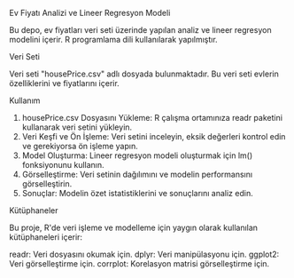 Ev Fiyatı Analizi ve Lineer Regresyon Modeli

Bu depo, ev fiyatları veri seti üzerinde yapılan analiz ve lineer regresyon modelini içerir. R programlama dili kullanılarak yapılmıştır.

Veri Seti

Veri seti "housePrice.csv" adlı dosyada bulunmaktadır. Bu veri seti evlerin özelliklerini ve fiyatlarını içerir.

Kullanım
1. housePrice.csv Dosyasını Yükleme: R çalışma ortamınıza readr paketini kullanarak veri setini yükleyin.
2. Veri Keşfi ve Ön İşleme: Veri setini inceleyin, eksik değerleri kontrol edin ve gerekiyorsa ön işleme yapın.
3. Model Oluşturma: Lineer regresyon modeli oluşturmak için lm() fonksiyonunu kullanın.
4. Görselleştirme: Veri setinin dağılımını ve modelin performansını görselleştirin.
5. Sonuçlar: Modelin özet istatistiklerini ve sonuçlarını analiz edin.

Kütüphaneler

Bu proje, R'de veri işleme ve modelleme için yaygın olarak kullanılan kütüphaneleri içerir:

readr: Veri dosyasını okumak için.
dplyr: Veri manipülasyonu için.
ggplot2: Veri görselleştirme için.
corrplot: Korelasyon matrisi görselleştirme için.
